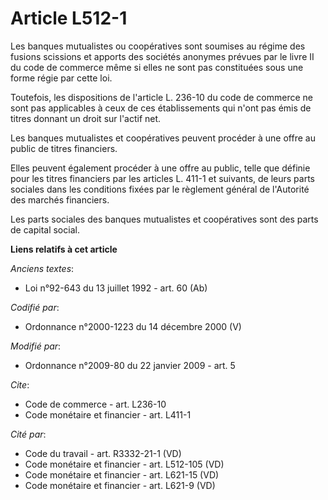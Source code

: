 # Article L512-1

Les banques mutualistes ou coopératives sont soumises au régime des fusions scissions et apports des sociétés anonymes
prévues par le livre II du code de commerce même si elles ne sont pas constituées sous une forme régie par cette loi. 

Toutefois, les dispositions de l'article L. 236-10 du code de commerce ne sont pas applicables à ceux de ces établissements
qui n'ont pas émis de titres donnant un droit sur l'actif net. 

Les banques mutualistes et coopératives peuvent procéder à une offre au public de titres financiers. 

Elles peuvent également procéder à une offre au public, telle que définie pour les titres financiers par les articles L.
411-1 et suivants, de leurs parts sociales dans les conditions fixées par le règlement général de l'Autorité des marchés
financiers. 

Les parts sociales des banques mutualistes et coopératives sont des parts de capital social.

**Liens relatifs à cet article**

_Anciens textes_:

  - Loi n°92-643 du 13 juillet 1992 - art. 60 (Ab)

_Codifié par_:

  - Ordonnance n°2000-1223 du 14 décembre 2000 (V)

_Modifié par_:

  - Ordonnance n°2009-80 du 22 janvier 2009 - art. 5

_Cite_:

  - Code de commerce - art. L236-10
  - Code monétaire et financier - art. L411-1

_Cité par_:

  - Code du travail - art. R3332-21-1 (VD)
  - Code monétaire et financier - art. L512-105 (VD)
  - Code monétaire et financier - art. L621-15 (VD)
  - Code monétaire et financier - art. L621-9 (VD)
